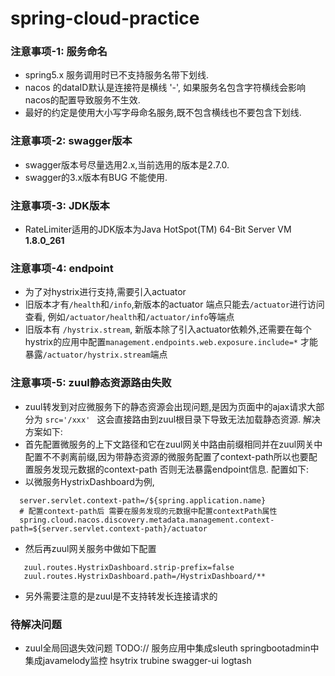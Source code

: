 # spring-cloud-practice

### 注意事项-1: 服务命名
 - spring5.x 服务调用时已不支持服务名带下划线.
 - nacos 的dataID默认是连接符是横线 '-', 如果服务名包含字符横线会影响nacos的配置导致服务不生效.
 - 最好的约定是使用大小写字母命名服务,既不包含横线也不要包含下划线.
 
### 注意事项-2: swagger版本
 - swagger版本号尽量选用2.x,当前选用的版本是2.7.0.
 - swagger的3.x版本有BUG 不能使用.

### 注意事项-3: JDK版本
 - RateLimiter适用的JDK版本为Java HotSpot(TM) 64-Bit Server VM **1.8.0_261**
 
### 注意事项-4: endpoint
 - 为了对hystrix进行支持,需要引入actuator
 - 旧版本才有`/health`和`/info`,新版本的actuator 端点只能去`/actuator`进行访问查看, 例如`/actuator/health`和`/actuator/info`等端点
 - 旧版本有 `/hystrix.stream`, 新版本除了引入actuator依赖外,还需要在每个hystrix的应用中配置`management.endpoints.web.exposure.include=*` 才能暴露`/actuator/hystrix.stream`端点

### 注意事项-5: zuul静态资源路由失败
 - zuul转发到对应微服务下的静态资源会出现问题,是因为页面中的ajax请求大部分为 `src='/xxx' ` 这会直接路由到zuul根目录下导致无法加载静态资源. 解决方案如下:
 - 首先配置微服务的上下文路径和它在zuul网关中路由前缀相同并在zuul网关中配置不不剥离前缀,因为带静态资源的微服务配置了context-path所以也要配置服务发现元数据的context-path 否则无法暴露endpoint信息. 配置如下:
 - 以微服务HystrixDashboard为例, 
  ```
    server.servlet.context-path=/${spring.application.name} 
    # 配置context-path后 需要在服务发现的元数据中配置contextPath属性
    spring.cloud.nacos.discovery.metadata.management.context-path=${server.servlet.context-path}/actuator
  ```
 - 然后再zuul网关服务中做如下配置
 ```
    zuul.routes.HystrixDashboard.strip-prefix=false
    zuul.routes.HystrixDashboard.path=/HystrixDashboard/**
 ```
 - 另外需要注意的是zuul是不支持转发长连接请求的

### 待解决问题
 - zuul全局回退失效问题 
TODO:// 
服务应用中集成sleuth
springbootadmin中集成javamelody监控 hsytrix trubine swagger-ui logtash
